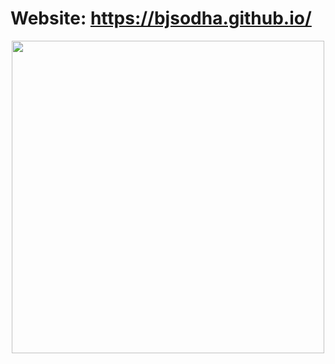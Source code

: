 # Website: https://bjsodha.github.io/
<p align="center"><a href="https://telegram.me/bjsodha"><img src="https://telegra.ph/file/a6b9fbd332de8eddb36e0.jpg" width="500"></a></p>
